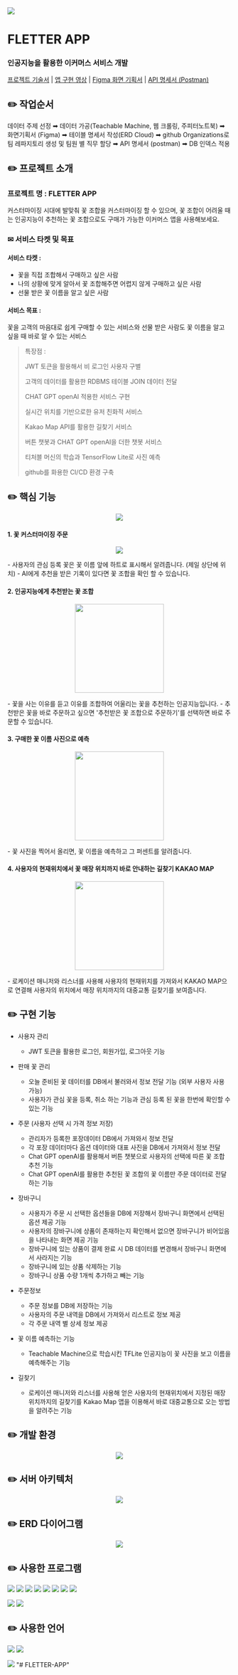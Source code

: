 <img src="https://capsule-render.vercel.app/api?type=shark&color=FCF6BD&height=150&section=header" />


# FLETTER APP
### 인공지능을 활용한 이커머스 서비스 개발

[프로젝트 기술서](https://docs.google.com/presentation/d/1Hjp7XCUMIhym937i4X85ireXrZpCJRmZErmB6bO8PHI/edit#slide=id.g2ecd2bcd2c6_0_113)
| [앱 구현 영상](https://www.youtube.com/watch?v=twt-AMg5pG8)
| [Figma 화면 기획서](https://www.figma.com/design/sZIyaeA257cko90JTBealI/FLOWER-APP?node-id=545-2765&t=Zvjg9QKV2RNZPhYv-1) | [API 명세서 (Postman)](https://documenter.getpostman.com/view/35043308/2sA3e1CATt)



✏️ 작업순서
-

데이터 주제 선정 ➡︎ 데이터 가공(Teachable Machine, 웹 크롤링, 주피터노트북) ➡︎ 화면기획서 (Figma) ➡︎ 테이블 명세서 작성(ERD Cloud) ➡︎ github Organizations로 팀 레파지토리 생성 및 팀원 별 직무 할당 ➡︎ API 명세서 (postman) ➡︎ DB 인덱스 적용



✏️ 프로젝트 소개
-
### 프로젝트 명 : FLETTER APP
커스터마이징 시대에 발맞춰 꽃 조합을 커스터마이징 할 수 있으며, 꽃 조합이 어려울 때는 인공지능이 추천하는 꽃 조합으로도 구매가 가능한 이커머스 앱을 사용해보세요.

### ✉︎ 서비스 타켓 및 목표
#### 서비스 타켓 : 
- 꽃을 직접 조합해서 구매하고 싶은 사람
- 나의 상황에 맞게 알아서 꽃 조합해주면 어렵지 않게 구매하고 싶은 사람
- 선물 받은 꽃 이름을 알고 싶은 사람
#### 서비스 목표 :
꽃을 고객의 마음대로 쉽게 구매할 수 있는 서비스와 선물 받은 사람도 꽃 이름을 알고 싶을 때 바로 알 수 있는 서비스

> 특장점 :
>
> JWT 토큰을 활용해서 비 로그인 사용자 구별
>
> 고객의 데이터를 활용한 RDBMS 테이블 JOIN 데이터 전달
> 
> CHAT GPT openAI 적용한 서비스 구현
> 
> 실시간 위치를 기반으로한 유저 친화적 서비스
> 
> Kakao Map API를 활용한 길찾기 서비스
> 
> 버튼 챗봇과 CHAT GPT openAI을 더한 챗봇 서비스
> 
> 티처블 머신의 학습과 TensorFlow Lite로 사진 예측
> 
> github를 화용한 CI/CD 환경 구축


✏️ 핵심 기능
-
  <p align="center">
    <img src="https://github.com/user-attachments/assets/cde5b9c7-c0fd-41f7-b8df-5a8b581c017c">
  </p>

#### 1. 꽃 커스터마이징 주문
  <p align="center">
    <img src="https://github.com/user-attachments/assets/17dc05ac-dce0-4d30-b389-f6b2b646d053">
  </p>
- 사용자의 관심 등록 꽃은 꽃 이름 앞에 하트로 표시해서 알려줍니다. (제일 상단에 위치)
- AI에게 추천을 받은 기록이 있다면 꽃 조합을 확인 할 수 있습니다.

#### 2. 인공지능에게 추천받는 꽃 조합
<div>
  <p align="center">
    <img width="200" src="https://github.com/user-attachments/assets/ef39f1a4-f1e8-4967-93e2-e7616713b9ba">
  </p>
</div>
- 꽃을 사는 이유를 듣고 이유를 조합하여 어울리는 꽃을 추천하는 인공지능입니다.
- 추천받은 꽃을 바로 주문하고 싶으면 '추천받은 꽃 조합으로 주문하기'를 선택하면 바로 주문할 수 있습니다.

#### 3. 구매한 꽃 이름 사진으로 예측
<div>
  <p align="center">
    <img width="200" src="https://github.com/user-attachments/assets/1d54e696-de75-4633-82d5-c223e41bf1d5">
  </p>
</div>
- 꽃 사진을 찍어서 올리면, 꽃 이름을 예측하고 그 퍼센트를 알려줍니다.

#### 4. 사용자의 현재위치에서 꽃 매장 위치까지 바로 안내하는 길찾기 KAKAO MAP
<div>
  <p align="center">
    <img width="200" src="https://github.com/user-attachments/assets/acc29ae0-72ab-49bd-b925-305a544c7356">
  </p>
</div>
- 로케이션 매니저와 리스너를 사용해 사용자의 현재위치를 가져와서 KAKAO MAP으로 연결해 사용자의 위치에서 매장 위치까지의 대중교통 길찾기를 보여줍니다.

✏️ 구현 기능
-

- 사용자 관리
  - JWT 토큰을 활용한 로그인, 회원가입, 로그아웃 기능
    
- 판매 꽃 관리
  - 오늘 준비된 꽃 데이터를 DB에서 불러와서 정보 전달 기능 (외부 사용자 사용 가능)
  - 사용자가 관심 꽃을 등록, 취소 하는 기능과 관심 등록 된 꽃을 한번에 확인할 수 있는 기능

- 주문 (사용자 선택 시 가격 정보 저장)
  - 관리자가 등록한 포장데이터 DB에서 가져와서 정보 전달
  - 각 포장 데이터마다 옵션 데이터와 대표 사진을 DB에서 가져와서 정보 전달
  - Chat GPT openAI를 활용해서 버튼 챗봇으로 사용자의 선택에 따른 꽃 조합 추천 기능
  - Chat GPT openAI를 활용한 추천된 꽃 조합의 꽃 이름만 주문 데이터로 전달하는 기능
    
- 장바구니
  - 사용자가 주문 시 선택한 옵션들을 DB에 저장해서 장바구니 화면에서 선택된 옵션 제공 기능
  - 사용자의 장바구니에 상품이 존재하는지 확인해서 없으면 장바구니가 비어있음을 나타내는 화면 제공 기능
  - 장바구니에 있는 상품이 결제 완료 시 DB 데이터를 변경해서 장바구니 화면에서 사라지는 기능
  - 장바구니에 있는 상품 삭제하는 기능
  - 장바구니 상품 수량 1개씩 추가하고 빼는 기능

- 주문정보
  - 주문 정보를 DB에 저장하는 기능
  - 사용자의 주문 내역을 DB에서 가져와서 리스트로 정보 제공
  - 각 주문 내역 별 상세 정보 제공

- 꽃 이름 예측하는 기능
  - Teachable Machine으로 학습시킨 TFLite 인공지능이 꽃 사진을 보고 이름을 예측해주는 기능

- 길찾기
  - 로케이션 매니저와 리스너를 사용해 얻은 사용자의 현재위치에서 지정된 매장 위치까지의 길찾기를 Kakao Map 앱을 이용해서 바로 대중교통으로 오는 방법을 알려주는 기능

✏️ 개발 환경
-

<div>
  <p align="center">
    <img src="https://github.com/user-attachments/assets/a73830d7-1773-417c-b758-5a8b738d4ffe">
  </p>
</div>

✏️ 서버 아키텍처
-

<div>
  <p align="center">
    <img src="https://github.com/user-attachments/assets/eeafa036-3682-46e2-a43c-1a835ea739b3">
  </p>
</div>

✏️ ERD 다이어그램
-

<div>
  <p align="center">
    <img src="https://github.com/user-attachments/assets/537e7329-df60-482f-adcb-5552246cb50e">
  </p>
</div>


✏️ 사용한 프로그램
-

<a href="https://jupyter.org/"><img src="https://img.shields.io/badge/jupyter-F37626?style=flat-square&logo=jupyter&logoColor=white"/></a>
<img src="https://img.shields.io/badge/Amazon AWS-232F3E?style=flat-square&logo=amazonaws&logoColor=white"/>
<img src="https://img.shields.io/badge/Visual Studio Code-007ACC?style=flat-square&logo=Visual Studio Code&logoColor=white"/>
<img src="https://img.shields.io/badge/Docker-2496ED?style=flat-square&logo=Docker&logoColor=white"/>
<img src="https://img.shields.io/badge/MySQL-4479A1?style=flat-square&logo=MySQL&logoColor=white"/>
<img src="https://img.shields.io/badge/TensorFlow-FF6F00?style=flat-square&logo=tensorflow&logoColor=white"/>
<img src="https://img.shields.io/badge/Figma-F24E1E?style=flat-square&logo=figma&logoColor=white"/>
<img src="https://img.shields.io/badge/Android Studio-3DDC84?style=flat-square&logo=Android Studio&logoColor=white"/>


<img src="https://img.shields.io/badge/Flask-000000?style=flat-square&logo=flask&logoColor=white"/> <img src="https://img.shields.io/badge/serverless-FD5750?style=flat-square&logo=serverless&logoColor=white"/>



✏️ 사용한 언어
-

<img src="https://img.shields.io/badge/java-007396?style=flat-square&logo=java&logoColor=white"/> <img src="https://img.shields.io/badge/Python-3776AB?style=flat-square&logo=Python&logoColor=white"/>


<img src="https://capsule-render.vercel.app/api?type=shark&color=FCF6BD&height=150&section=footer" />
"# FLETTER-APP" 
